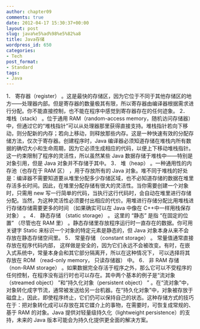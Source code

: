 ```yaml
---
author: chapter09
comments: true
date: 2012-04-17 15:30:37+00:00
layout: post
slug: java%e5%ad%98%e5%82%a8
title: Java存储
wordpress_id: 650
categories:
- Tech
post_format:
- Standard
tags:
- Java
---
```


1． 寄存器（register） 。这是最快的存储区，因为它位于不同于其他存储区的地方——处理器内部。但是寄存器的数量极其有限，所以寄存器由编译器根据需求进行分配。你不能直接控制，也不能在程序中感觉到寄存器存在的任何迹象。 
2． 堆栈（stack） 。位于通用 RAM（random-access memory，随机访问存储器）中，但通过它的“堆栈指针”可以从处理器那里获得直接支持。堆栈指针若向下移动，则分配新的内存；若向上移动，则释放那些内存。这是一种快速有效的分配存储方法，仅次于寄存器。创建程序时，Java 编译器必须知道存储在堆栈内所有数据的确切大小和生命周期，因为它必须生成相应的代码，以便上下移动堆栈指针。这一约束限制了程序的灵活性，所以虽然某些 Java 数据存储于堆栈中——特别是对象引用，但是 Java 对象并不存储于其中。 <!-- more -->
3． 堆（heap） 。一种通用性的内存池（也存在于 RAM 区） ，用于存放所有的 Java 对象。堆不同于堆栈的好处是：编译器不需要知道要从堆里分配多少存储区域，也不必知道存储的数据在堆里存活多长时间。因此，在堆里分配存储有很大的灵活性。当你需要创建一个对象时，只需用 new 写一行简单的代码，当执行这行代码时，会自动在堆里进行存储分配。当然，为这种灵活性必须要付出相应的代价。用堆进行存储分配比用堆栈进行存储存储需要更多的时间 （如果确实可以在 Java 中像在 C++中一样用栈保存对象） 。 
4． 静态存储 （static storage） 。 这里的 “静态” 是指 “在固定的位置” （尽管也在 RAM 里） 。静态存储里存放程序运行时一直存在的数据。你可用关键字 Static 来标识一个对象的特定元素是静态的，但 Java 对象本身从来不会存放在静态存储空间里。 
5． 常量存储 （constant storage） 。 常量值通常直接存放在程序代码内部， 这样做是安全的，因为它们永远不会被改变。有时，在嵌入式系统中，常量本身会和其它部分隔离开，所以在这种情况下， 可以选择将其存放在 ROM （read-only memory， 只读存储器） 中。 
6． 非 RAM 存储（non-RAM storage） 。如果数据完全存活于程序之外，那么它可以不受程序的任何控制，在程序没有运行时也可以存在。其中两个基本的例子是“流对象（streamed object） ”和“持久化对象（persistent object） ” 。在“流对象”中，对象转化成字节流，通常被发送给另一台机器。在“持久化对象”中，对象被存放于磁盘上，因此，即使程序终止，它们仍可以保持自己的状态。这种存储方式的技巧在于：把对象转化成可以存放在其它媒介上的事物，在需要时，可恢复成常规的、基于 RAM 的对象。Java 提供对轻量级持久化（lightweight persistence）的支持，未来的 Java 版本可能会为持久化提供更全面的解决方案。
